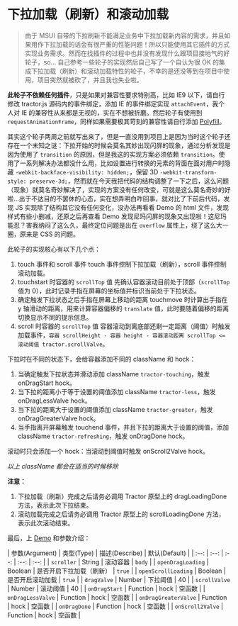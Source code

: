 # 下拉加载（刷新）和滚动加载

> 由于 MSUI 自带的下拉刷新不能满足业务中下拉加载新内容的需求，并且如果用作下拉加载的话会有很严重的性能问题！所以只能使用其它插件的方式实现业务需求。然而在找插件的过程中也并没有发现什么跟项目接地气的好轮子，so... 自己参考一些轮子的实现然后自己写了一个自认为很 OK 的集成下拉加载（刷新）和滚动加载特性的轮子，不幸的是还没等到在项目中使用，项目突然就被砍了，并且我也失业啦。

<!-- more -->

**此轮子不依赖任何插件**，只是如果对兼容性要求特别高，比如 IE9 以下，请自行修改 tractor.js 源码内的事件绑定，添加 IE 的事件绑定实现 `attachEvent`，我个人对 IE 的兼容性从来都是无视的，实在不想被折磨。然后轮子有使用到 `requestAnimationFrame`，同样如果需要极其苛刻的兼容性请自行添加 [Polyfill](https://github.com/darius/requestAnimationFrame)。

其实这个轮子两周之前就写出来了，但是一直没用到项目上是因为当时这个轮子还存在一个未知之谜：下拉开始的时候会莫名其妙出现闪屏的现象，通过分析发现是因为使用了 `transition` 的原因，但是我这的实现方案必须依赖 `transition`。使用了一系列解决办法都没什么用，比如设置进行转换的元素的背面在面对用户时隐藏 `-webkit-backface-visibility: hidden;`，保留 3D `-webkit-transform-style: preserve-3d;`，然而就在今天我把代码的结构调整了一下之后，这么问题（现象）就莫名奇妙解决了，实现的方案没有任何改变，可就是这么莫名奇妙的好啦...出于不达目的不罢休的心态，实在想弄明白咋回事，就对比了下前后代码，发现 JS 实现除了结构其它没有任何变化，没办法再看看 Demo 的 html 文件，发现样式有些小删减，还原之后再查看 Demo 发现尼玛闪屏的现象又出现啦！这尼玛能忍？害我纳闷了这么久，最终定位问题是出在 `overflow` 属性上，绕了这么大一圈，原来是 CSS 的问题。

此轮子的实现核心有以下几个点：
1. touch 事件和 scroll 事件
  touch 事件控制下拉加载（刷新），scroll 事件控制滚动加载。
2. touchstart 时容器的 `scrollTop` 值
  先确认容器滚动目前处于顶部（`scrollTop` 值为 0），此时记录手指在屏幕的坐标值并标识当前处于下拉状态。
3. 确定触发下拉状态之后手指在屏幕上移动的距离
  touchmove 时计算出手指在 y 轴滑动的距离，用来计算容器偏移的 `translate` 值，此时要随着偏移的距离切换显示不同的提示信息。
4. scroll 时容器的 `scrollTop` 值
  容器滚动到离底部还剩一定距离（阈值）时触发加载事件，`容器 scrollHeight - 容器 height - 容器滚动距离 scrollTop <= 滚动阈值 tractor.scrollValve`。

下拉时在不同的状态下，会给容器添加不同的 className 和 hock：
1. 当确定触发下拉状态并滑动添加 className `tractor-touching`，触发 onDragStart hock。
2. 当下拉的距离小于等于设置的阈值添加 className `tractor-less`，触发 onDragLessValve hock。
3. 当下拉的距离大于设置的阈值添加 className `tractor-greater`，触发 onDragGreaterValve hock。
4. 当手指离开屏幕触发 touchend 事件，并且下拉的距离大于设置的阈值，添加 className `tractor-refreshing`，触发 onDragDone hock。

滚动时只会添加一个 hock：当滚动到阈值时触发 onScroll2Valve hock。

*以上 className 都会在适当的时候移除*

**注意：**
1. 下拉加载（刷新）完成之后请务必调用 Tractor 原型上的 dragLoadingDone 方法，表示此次下拉结束。
2. 滚动加载完成之后请务必调用 Tractor 原型上的 scrollLoadingDone 方法，表示此次滚动结束。

最后，上 [Demo](https://cdn.rawgit.com/Monine/worklog/7eb6ac93/tractor/tractor.html) 和参数介绍：

|  参数(Argument)  |  类型(Type)  |  描述(Describe)  |  默认(Default)  |
|   :--:  |  :--:  |  :--:  |  :--:  |  :--:  |
|  `scroller`  |  String  |  滚动容器  |  `body`  |
|  `openDragLoading`  |  Boolean  |  是否开启下拉加载（刷新）  |  `true`  |
|  `openScrollLoading`  |  Boolean  |  是否开启滚动加载  |  `true`  |
|  `dragValve`  |  Number  |  下拉阈值  |  40  |
|  `scrollValve`  |  Number  |  滚动阈值  |  40  |
|  `onDragStart`  |  Function  |  hock  |  空函数  |
|  `onDragLessValve`  |  Function  |  hock  |  空函数  |
|  `onDragGreaterValve`  |  Function  |  hock  |  空函数  |
|  `onDragDone`  |  Function  |  hock  |  空函数  |
|  `onScroll2Valve`  |  Function  |  hock  |  空函数  |
